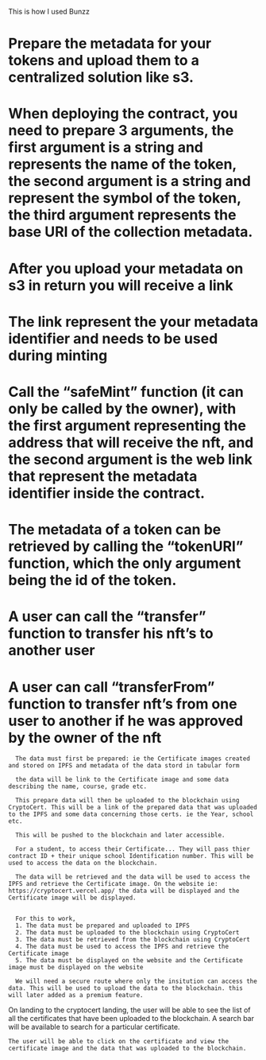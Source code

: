 This is how I used Bunzz  

# Prepare the metadata for your tokens and upload them to a centralized solution like s3.
# When deploying the contract, you need to prepare 3 arguments, the first argument is a string and represents the name of the token, the second argument is a string and represent the symbol of the token, the third argument represents the base URI of the collection metadata.
# After you upload your metadata on s3 in return you will receive a link
# The link represent the your metadata identifier and needs to be used during minting
# Call the “safeMint” function (it can only be called by the owner), with the first argument representing the address that will receive the nft, and the second argument is the web link that represent the metadata identifier inside the contract.
# The metadata of a token can be retrieved by calling the “tokenURI” function, which the only argument being the id of the token.
# A user can call the “transfer” function to transfer his nft’s to another user
# A user can call “transferFrom” function to transfer nft’s from one user to another if he was approved by the owner of the nft




      The data must first be prepared: ie the Certificate images created and stored on IPFS and metadata of the data stord in tabular form 

      the data will be link to the Certificate image and some data describing the name, course, grade etc.

      This prepare data will then be uploaded to the blockchain using CryptoCert. This will be a link of the prepared data that was uploaded to the IPFS and some data concerning those certs. ie the Year, school etc.

      This will be pushed to the blockchain and later accessible. 

      For a student, to access their Certificate... They will pass thier contract ID + their unique school Identification number. This will be used to access the data on the blockchain. 

      The data will be retrieved and the data will be used to access the IPFS and retrieve the Certificate image. On the website ie: https://cryptocert.vercel.app/ the data will be displayed and the Certificate image will be displayed.


      For this to work, 
      1. The data must be prepared and uploaded to IPFS
      2. The data must be uploaded to the blockchain using CryptoCert
      3. The data must be retrieved from the blockchain using CryptoCert
      4. The data must be used to access the IPFS and retrieve the Certificate image
      5. The data must be displayed on the website and the Certificate image must be displayed on the website

      We will need a secure route where only the insitution can access the data. This will be used to upload the data to the blockchain. this will later added as a premium feature.

   On landing to the cryptocert landing, the user will be able to see the list of all the certificates that have been uploaded to the blockchain. A search bar will be available to search for a particular certificate.

    The user will be able to click on the certificate and view the certificate image and the data that was uploaded to the blockchain.
